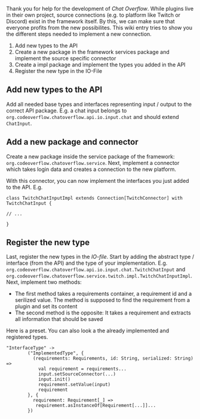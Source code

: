 Thank you for help for the development of *Chat Overflow*. While plugins live in their own project, source connections (e.g. to platform like Twitch or Discord) exist in the framework itself. By this, we can make sure that everyone profits from the new possibilites. This wiki entry tries to show you the different steps needed to implement a new connection.

1. Add new types to the API
2. Create a new package in the framework services package and implement the source specific connector
3. Create a impl package and implement the types you added in the API
4. Register the new type in the IO-File

## Add new types to the API

Add all needed base types and interfaces representing input / output to the correct API package. E.g. a chat input belongs to `org.codeoverflow.chatoverflow.api.io.input.chat` and should extend `ChatInput`. 

## Add a new package and connector

Create a new package inside the service package of the framework: `org.codeoverflow.chatoverflow.service`. Next, implement a connector which takes login data and creates a connection to the new platform.

With this connector, you can now implement the interfaces you just added to the API. E.g.

```
class TwitchChatInputImpl extends Connection[TwitchConnector] with TwitchChatInput {

// ...

}
```

## Register the new type

Last, register the new types in the *IO-file*. Start by adding the abstract type / interface (from the API) and the type of your implementation. E.g. `org.codeoverflow.chatoverflow.api.io.input.chat.TwitchChatInput` and `org.codeoverflow.chatoverflow.service.twitch.impl.TwitchChatInputImpl`. Next, implement two methods: 

- The first method takes a requirements container, a requirement id and a serilized value. The method is supposed to find the requirement from a plugin and set its content
- The second method is the opposite: It takes a requirement and extracts all information that should be saved

Here is a preset. You can also look a the already implemented and registered types.

```
"InterfaceType" ->
        ("ImplementedType", {
          (requirements: Requirements, id: String, serialized: String) =>
            val requirement = requirements...
            input.setSourceConnector(...)
            input.init()
            requirement.setValue(input)
            requirement
        }, {
          requirement: Requirement[_] =>
           requirement.asInstanceOf[Requirement[...]]...
        })
```



